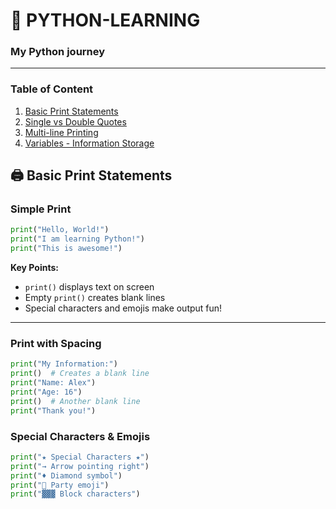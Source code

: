 # 🐍  PYTHON-LEARNING
### My Python journey
---
### Table of Content
1. [Basic Print Statements](#-basic-print-statements)
2. [Single vs Double Quotes](#-single-vs-double-quotes)
3. [Multi-line Printing](#-multi-line-printing)
4. [Variables - Information Storage](#-variables---information-storage)





## 🖨️ Basic Print Statements

### Simple Print
```python
print("Hello, World!")
print("I am learning Python!")
print("This is awesome!")
```
**Key Points:**
- `print()` displays text on screen
- Empty `print()` creates blank lines
- Special characters and emojis make output fun!

---
### Print with Spacing
```python
print("My Information:")
print()  # Creates a blank line
print("Name: Alex")
print("Age: 16")
print()  # Another blank line
print("Thank you!")
```

### Special Characters & Emojis
```python
print("★ Special Characters ★")
print("→ Arrow pointing right")
print("♦ Diamond symbol")
print("🎉 Party emoji")
print("▓▓▓ Block characters")
```

